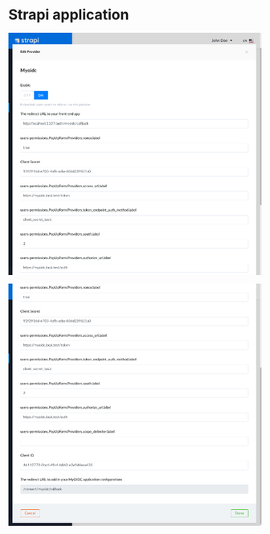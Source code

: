 # Strapi application

![The new provider is successfully available in http://localhost:1337/admin (1)](Screenshot-Strapi-Roles_Permissions-1.png "The new provider is successfully available in http://localhost:1337/admin (1)")

![The new provider is successfully available in http://localhost:1337/admin (2)](Screenshot-Strapi-Roles_Permissions-2.png "The new provider is successfully available in http://localhost:1337/admin (2)")

